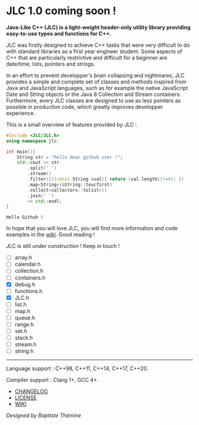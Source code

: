# JLC 1.0 coming soon !

**Java-Like C++ (JLC) is a light-weight header-only utility library providing easy-to-use types and functions for C++.**

JLC was firstly designed to achieve C++ tasks that were very difficult to do with standard libraries as a first year engineer student.
Some aspects of C++ that are particularly restrictive and difficult for a beginner are date/time, lists, pointers and strings.

In an effort to prevent developper's brain collapsing and nightmares, JLC provides a simple and complete set of classes and methods inspired from Java and JavaScript languages, such as for example the native JavaScript Date and String objects or the Java 8 Collection and Stream containers.
Furthermore, every JLC classes are designed to use as less pointers as possible in production code, which greatly improves developper experience.

This is a small overview of features provided by JLC :

```cpp
#include <JLC/JLC.h>
using namespace jlc;

int main(){
    String str = "hello dear github user !";
    std::cout << str
        .split(' ')
        .stream()
        .filter([](const String &val){ return (val.length()!=4); })
        .map<String>(&String::toucfirst)
        .collect<collectors::tolist>()
        .join(' ')
        << std::endl;
}
```
```
Hello Github !
```

In hope that you will love JLC, you will find more information and code examples in the [wiki](https://github.com/Baptistou/JLC/wiki).
Good reading !

JLC is still under construction ! Keep in touch !

- [ ] array.h
- [ ] calendar.h
- [ ] collection.h
- [ ] containers.h
- [x] debug.h
- [ ] functions.h
- [x] JLC.h
- [ ] list.h
- [ ] map.h
- [ ] queue.h
- [ ] range.h
- [ ] set.h
- [ ] stack.h
- [ ] stream.h
- [ ] string.h

--------------------------------------------------------------------------------

Language support : C++98, C++11, C++14, C++17, C++20.

Compiler support : Clang 1+, GCC 4+.

- [CHANGELOG](CHANGELOG.md)
- [LICENSE](LICENSE)
- [WIKI](https://github.com/Baptistou/JLC/wiki)

*Designed by Baptiste Thémine*
